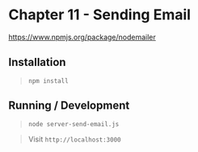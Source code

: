 Chapter 11 - Sending Email
========================

https://www.npmjs.org/package/nodemailer

## Installation

> `npm install`

## Running / Development

> `node server-send-email.js`

> Visit `http://localhost:3000` 


